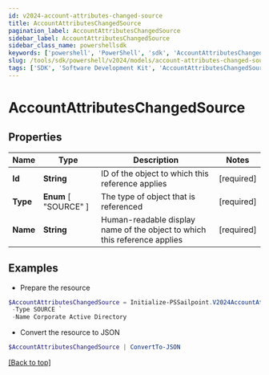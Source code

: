 ```yaml
---
id: v2024-account-attributes-changed-source
title: AccountAttributesChangedSource
pagination_label: AccountAttributesChangedSource
sidebar_label: AccountAttributesChangedSource
sidebar_class_name: powershellsdk
keywords: ['powershell', 'PowerShell', 'sdk', 'AccountAttributesChangedSource', 'V2024AccountAttributesChangedSource'] 
slug: /tools/sdk/powershell/v2024/models/account-attributes-changed-source
tags: ['SDK', 'Software Development Kit', 'AccountAttributesChangedSource', 'V2024AccountAttributesChangedSource']
---
```



# AccountAttributesChangedSource

## Properties

Name | Type | Description | Notes
------------ | ------------- | ------------- | -------------
**Id** | **String** | ID of the object to which this reference applies | [required]
**Type** |  **Enum** [  "SOURCE" ] | The type of object that is referenced | [required]
**Name** | **String** | Human-readable display name of the object to which this reference applies | [required]

## Examples

- Prepare the resource
```powershell
$AccountAttributesChangedSource = Initialize-PSSailpoint.V2024AccountAttributesChangedSource  -Id 4e4d982dddff4267ab12f0f1e72b5a6d `
 -Type SOURCE `
 -Name Corporate Active Directory
```

- Convert the resource to JSON
```powershell
$AccountAttributesChangedSource | ConvertTo-JSON
```


[[Back to top]](#) 

